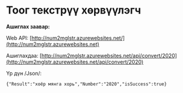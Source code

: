 # Тоог текстрүү хөрвүүлэгч #

**Ашиглах заавар:** 

Web API: 
[http://num2mglstr.azurewebsites.net/](http://num2mglstr.azurewebsites.net)

Ашиглахдаа: 
[http://num2mglstr.azurewebsites.net/api/convert/2020](http://num2mglstr.azurewebsites.net/api/convert/2020)

Үр дүн /Json/:

    {"Result":"хоёр мянга хорь","Number":"2020","isSuccess":true}

